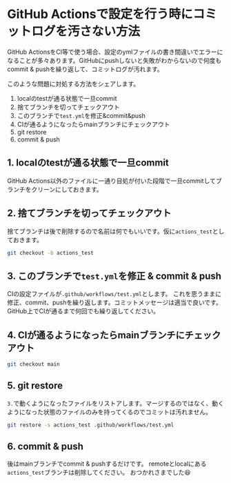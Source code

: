 # GitHub Actionsで設定を行う時にコミットログを汚さない方法

GitHub ActionsをCI等で使う場合、設定のymlファイルの書き間違いでエラーになることが多々あります。GitHubにpushしないと失敗がわからないので何度もcommit & pushを繰り返して、コミットログが汚れます。

このような問題に対処する方法をシェアします。

1. localのtestが通る状態で一旦commit
2. 捨てブランチを切ってチェックアウト
3. このブランチで`test.yml`を修正&commit&push
4. CIが通るようになったらmainブランチにチェックアウト
5. git restore
6. commit & push

## 1. localのtestが通る状態で一旦commit

GitHub Actions以外のファイルに一通り目処が付いた段階で一旦commitしてブランチをクリーンにしておきます。

## 2. 捨てブランチを切ってチェックアウト

捨てブランチは後で削除するので名前は何でもいいです。仮に`actions_test`としておきます。

```bash
git checkout -b actions_test
```

## 3. このブランチで`test.yml`を修正 & commit & push

CIの設定ファイルが`.github/workflows/test.yml`とします。
これを思うままに修正、commit、pushを繰り返します。コミットメッセージは適当で良いです。GitHub上でCIが通るまで何回でも繰り返してください。

## 4. CIが通るようになったらmainブランチにチェックアウト

```bash
git checkout main
```

## 5. git restore

`3.`で動くようになったファイルをリストアします。マージするのではなく、動くようになった状態のファイルのみを持ってくるのでコミットは汚れません。

```bash
git restore -s actions_test .github/workflows/test.yml
```

## 6. commit & push

後はmainブランチでcommit & pushするだけです。
remoteとlocalにある`actions_test`ブランチは削除してください。
おつかれさまでした😆
